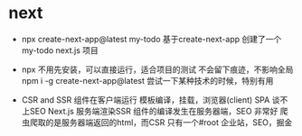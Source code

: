 # next

- npx create-next-app@latest my-todo
  基于create-next-app 创建了一个my-todo next.js 项目
- npx
  不用先安装，可以直接运行，适合项目的测试
  不会留下痕迹，不影响全局
  npm i -g create-next-app@latest
  尝试一下某种技术的时候，特别有用

- CSR and SSR
  组件在客户端运行 模板编译，挂载，浏览器(client) SPA 谈不上SEO
  Next.js 服务端渲染SSR 组件的编译发生在服务器端，SEO 非常好
  爬虫爬取的是服务器端返回的html，而CSR 只有一个#root
  企业站，SEO，掘金
